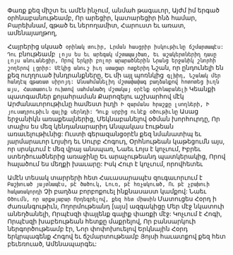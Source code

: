 
Փառք քեզ միշտ եւ ամէն ինչում, անմահ
թագաւոր,
Այժմ իմ երգած օրհնաբանութեամբ,
Որ արեցիր, կատարեցիր ինձ համար,
Բարեխնամ, գթած եւ ներողամիտ,
Հարուստ եւ առատ, ամենայաղթող,


Հայրերից սկսած` օրինակ տուիր,
Լրման հասցրիր իսկութիւնը ճշմարտապէս:
Դու` բնութեամբ` լոյս ես եւ արեգակ
մշտապայծառ,
Եւ աշակերտներիդ դասը լոյս անուանեցիր,
Որով երկրի բոլոր արարածներին
Նրանց երջանիկ շնորհի շողերով լցրիր:
Մէկից անուշ իւղ ստացար ոտքերիդ`
Նշան, որ ընդունելի են քեզ ուղղուած
խնդրանքները,
Եւ մի այլ պոռնկից` գլխիդ,
Նշանակ մեր հանդէպ գթառատ սիրոյդ:
Անսահմանելիդ մշտափափագ բաղձանքով
հոտոտեց իւղն այս,
Հաստատուն ուխտով սահմանածդ մշտակայ
օրէնք օրհնաբանելի`
Կեանքի պատգամներ քոյահրաման
Քարոզելու աշխարհով մէկ
Արժանաւորութիւնը համեստ իւղի`
Ի զարմանս հրաշքը լսողների,
Ի յուսադրութիւն գալիք սերնդի:
Դուք սրբից ունէք օծութիւնը`
Ասաց երջանիկն առաքեալներից,
Մեկնաբանելով օծման խորհուրդը,
Որ տալիս ես մեզ կենդանարարիդ
Անպակաս էութեան առաւելութիւնից:
Ուստի գերազանցօրէն քեզ նմանատիպ եւ
յարմարաւոր
Լոյսիդ եւ Սուրբ Հոգուդ,
Օրհնութեան կաթեցումն այս, որ սրսկւում է մեզ
վրայ անսպառ,
Նաեւ Լոյս է կոչւում,
Իբրեւ ստեղծուածներից առաջինը
Եւ արաչութեանդ պատկերակից,
Որով հալածում ես մեղքի խաւարը:
Իսկ Հուր է կոչւում, որովհետեւ


Ամէն տեսակ տարրերի հետ
Հաւասարապէս զուգաւորւում է`
Բաշխուած յայտնապէս, թէ ծածուկ,
Լուռ, թէ հռչակուած,
Ու թէ չբախուի հակառակորդի`
Չի բաղձա բորբոքուել ինքնասաստ կամքով:
Նաեւ` Օծումն, որ արքայաբար
Որդեգրելով, քեզ հետ միասին`
Մատուցես Հօրդ ի ժառանգութիւն,
Ողորմութեանդ [այս] ազգակիցը
Մեր մէջ նկատուի անեղծանելի,
Որպէսզի փայլենք գալիք փառքի մէջ:
Կոչւում է Հոգի,
Որպէսզի խաբեութեան հետքը մաքրելով,
Որ բանսարկուի ներգործութեամբ էր,
Նոր փոփոխուելով
Երկնային Հօրդ երկրպագենք
Հոգով եւ ճշմարտութեամբ
Յոյսի հաւատքով քեզ հետ բեւեռուած,
Ամենապարգեւ:
